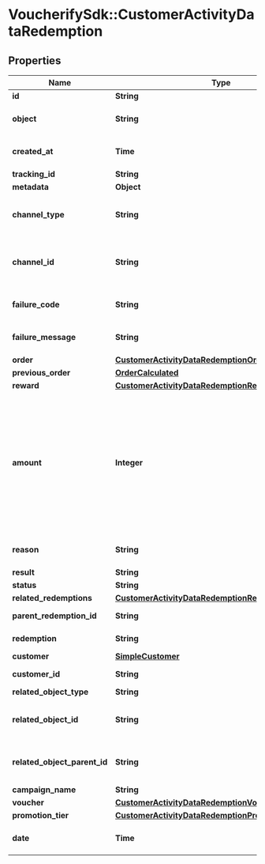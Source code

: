 # VoucherifySdk::CustomerActivityDataRedemption

## Properties

| Name | Type | Description | Notes |
| ---- | ---- | ----------- | ----- |
| **id** | **String** | Unique redemption ID. | [optional] |
| **object** | **String** | The type of the object represented by the JSON. This object stores information about the &#x60;redemption&#x60;. | [optional][default to &#39;redemption&#39;] |
| **created_at** | **Time** | Timestamp representing the date and time when the redemption was created. The value is shown in the ISO 8601 format. | [optional] |
| **tracking_id** | **String** | Hashed customer source ID. | [optional] |
| **metadata** | **Object** |  | [optional] |
| **channel_type** | **String** | The source of the channel for the redemption rollback. A &#x60;USER&#x60; corresponds to the Voucherify Dashboard and an &#x60;API&#x60; corresponds to the API. | [optional] |
| **channel_id** | **String** | Unique channel ID of the user performing the redemption. This is either a user ID from a user using the Voucherify Dashboard or an X-APP-Id of a user using the API. | [optional] |
| **failure_code** | **String** | If the result is &#x60;FAILURE&#x60;, this parameter will provide a generic reason as to why the redemption failed. | [optional] |
| **failure_message** | **String** | If the result is &#x60;FAILURE&#x60;, this parameter will provide a more expanded reason as to why the redemption failed. | [optional] |
| **order** | [**CustomerActivityDataRedemptionOrder**](CustomerActivityDataRedemptionOrder.md) |  | [optional] |
| **previous_order** | [**OrderCalculated**](OrderCalculated.md) |  | [optional] |
| **reward** | [**CustomerActivityDataRedemptionReward**](CustomerActivityDataRedemptionReward.md) |  | [optional] |
| **amount** | **Integer** | For gift cards, this is a positive integer in the smallest currency unit (e.g. 100 cents for $1.00) representing the number of redeemed credits. For loyalty cards, this is the number of loyalty points used in the transaction. and For gift cards, this is a positive integer in the smallest currency unit (e.g. 100 cents for $1.00) representing the number of redeemed credits. For loyalty cards, this is the number of loyalty points used in the transaction. In the case of redemption rollback, the numbers are expressed as negative integers. | [optional] |
| **reason** | **String** | System generated cause for the redemption being invalid in the context of the provided parameters. | [optional] |
| **result** | **String** | Redemption result. | [optional] |
| **status** | **String** |  | [optional] |
| **related_redemptions** | [**CustomerActivityDataRedemptionRelatedRedemptions**](CustomerActivityDataRedemptionRelatedRedemptions.md) |  | [optional] |
| **parent_redemption_id** | **String** | Unique redemption ID of the parent redemption. | [optional] |
| **redemption** | **String** | Unique redemption ID of the parent redemption. | [optional] |
| **customer** | [**SimpleCustomer**](SimpleCustomer.md) |  | [optional] |
| **customer_id** | **String** | Unique customer ID of the redeeming customer. | [optional] |
| **related_object_type** | **String** | Defines the related object. | [optional] |
| **related_object_id** | **String** | Unique related object ID assigned by Voucherify, i.e. v_lfZi4rcEGe0sN9gmnj40bzwK2FH6QUno for a voucher. | [optional] |
| **related_object_parent_id** | **String** | Unique related parent object ID assigned by Voucherify, i.e. v_lfZi4rcEGe0sN9gmnj40bzwK2FH6QUno for a voucher. | [optional] |
| **campaign_name** | **String** | Campaign name | [optional] |
| **voucher** | [**CustomerActivityDataRedemptionVoucher**](CustomerActivityDataRedemptionVoucher.md) |  | [optional] |
| **promotion_tier** | [**CustomerActivityDataRedemptionPromotionTier**](CustomerActivityDataRedemptionPromotionTier.md) |  | [optional] |
| **date** | **Time** | Timestamp representing the date and time when the redemption was created. The value is shown in the ISO 8601 format. | [optional] |

